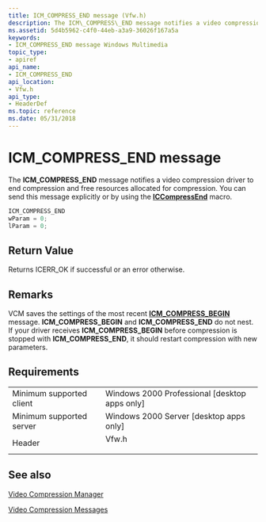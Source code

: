 ```yaml
---
title: ICM_COMPRESS_END message (Vfw.h)
description: The ICM\_COMPRESS\_END message notifies a video compression driver to end compression and free resources allocated for compression. You can send this message explicitly or by using the ICCompressEnd macro.
ms.assetid: 5d4b5962-c4f0-44eb-a3a9-36026f167a5a
keywords:
- ICM_COMPRESS_END message Windows Multimedia
topic_type:
- apiref
api_name:
- ICM_COMPRESS_END
api_location:
- Vfw.h
api_type:
- HeaderDef
ms.topic: reference
ms.date: 05/31/2018
---
```


# ICM\_COMPRESS\_END message

The **ICM\_COMPRESS\_END** message notifies a video compression driver to end compression and free resources allocated for compression. You can send this message explicitly or by using the [**ICCompressEnd**](/windows/desktop/api/Vfw/nf-vfw-iccompressend) macro.


```C++
ICM_COMPRESS_END 
wParam = 0; 
lParam = 0; 
```



## Return Value

Returns ICERR\_OK if successful or an error otherwise.

## Remarks

VCM saves the settings of the most recent [**ICM\_COMPRESS\_BEGIN**](icm-compress-begin.md) message. **ICM\_COMPRESS\_BEGIN** and **ICM\_COMPRESS\_END** do not nest. If your driver receives **ICM\_COMPRESS\_BEGIN** before compression is stopped with **ICM\_COMPRESS\_END**, it should restart compression with new parameters.

## Requirements



|                                     |                                                                                  |
|-------------------------------------|----------------------------------------------------------------------------------|
| Minimum supported client<br/> | Windows 2000 Professional \[desktop apps only\]<br/>                       |
| Minimum supported server<br/> | Windows 2000 Server \[desktop apps only\]<br/>                             |
| Header<br/>                   | <dl> <dt>Vfw.h</dt> </dl> |



## See also

<dl> <dt>

[Video Compression Manager](video-compression-manager.md)
</dt> <dt>

[Video Compression Messages](video-compression-messages.md)
</dt> </dl>

 

 





